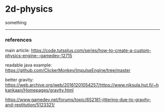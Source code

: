 # 2d-physics

something

---

### references

main article: https://code.tutsplus.com/series/how-to-create-a-custom-physics-engine--gamedev-12715

readable java example: https://github.com/ClickerMonkey/ImpulseEngine/tree/master

better gravity: https://web.archive.org/web/20161201054257/https://www.niksula.hut.fi/~hkankaan/Homepages/gravity.html

https://www.gamedev.net/forums/topic/652181-jittering-due-to-gravity-and-restitution/5123321/
